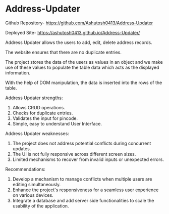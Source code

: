 # Address-Updater
Github Repository- https://github.com/Ashutosh0413/Address-Updater

Deployed Site- https://ashutosh0413.github.io/Address-Updater/

Address Updater allows the users to add, edit, delete address records.

The website ensures that there are no duplicate entries.

The project stores the data of the users as values in an object and we make use of these values to populate the table data which acts as the displayed information.

With the help of DOM manipulation, the data is inserted into the rows of the table.

Address Updater strengths:
1. Allows CRUD operations.
2. Checks for duplicate entries.
3. Validates the input for pincode.
4. Simple, easy to understand User Interface.

Address Updater weaknesses:
1. The project does not address potential conflicts during concurrent updates.
2. The UI is not fully responsive across different screen sizes.
3. Limited mechanisms to recover from invalid inputs or unexpected errors.

Recommendations:
1. Develop a mechanism to manage conflicts when multiple users are editing simultaneously.
2. Enhance the project's responsiveness for a seamless user experience on various devices.
3. Integrate a database and add server side functionalities to scale the usability of the application.